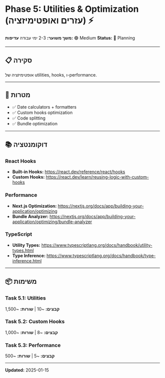 # Phase 5: Utilities & Optimization (עזרים ואופטימיזציה) ⚡

**משך משוער:** 2-3 ימי עבודה
**עדיפות:** 🟢 Medium
**Status:** 📝 Planning

---

## 📋 סקירה

אופטימיזציה של utilities, hooks, ו-performance.

---

## 🎯 מטרות

- ✅ Date calculators + formatters
- ✅ Custom hooks optimization
- ✅ Code splitting
- ✅ Bundle optimization

---

## 📚 דוקומנטציה

### React Hooks
- **Built-in Hooks:** https://react.dev/reference/react/hooks
- **Custom Hooks:** https://react.dev/learn/reusing-logic-with-custom-hooks

### Performance
- **Next.js Optimization:** https://nextjs.org/docs/app/building-your-application/optimizing
- **Bundle Analyzer:** https://nextjs.org/docs/app/building-your-application/optimizing/bundle-analyzer

### TypeScript
- **Utility Types:** https://www.typescriptlang.org/docs/handbook/utility-types.html
- **Type Inference:** https://www.typescriptlang.org/docs/handbook/type-inference.html

---

## 📦 משימות

### Task 5.1: Utilities
**קבצים:** ~10 | **שורות:** ~1,500

### Task 5.2: Custom Hooks
**קבצים:** ~8 | **שורות:** ~1,000

### Task 5.3: Performance
**קבצים:** ~5 | **שורות:** ~500

---

**Updated:** 2025-01-15

